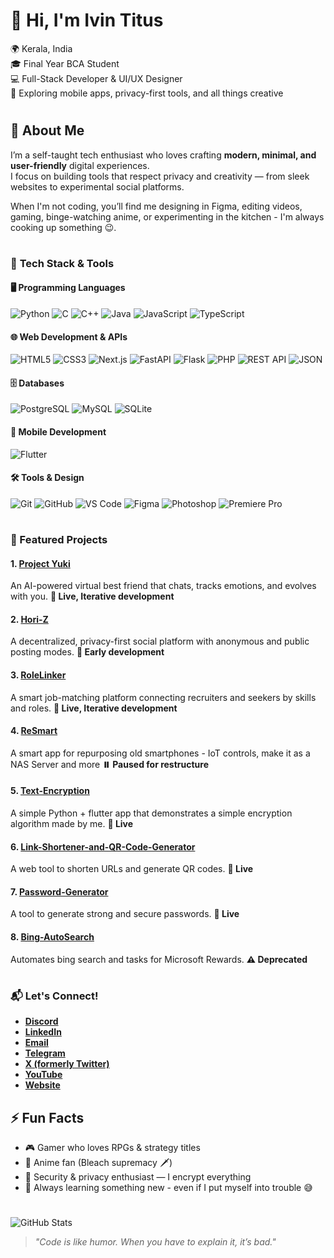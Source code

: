 # **👋 Hi, I'm Ivin Titus**  

🌍 Kerala, India  
🎓 Final Year BCA Student  
💻 Full-Stack Developer & UI/UX Designer  
📱 Exploring mobile apps, privacy-first tools, and all things creative  

#

## 🌟 About Me
I’m a self-taught tech enthusiast who loves crafting **modern, minimal, and user-friendly** digital experiences.  
I focus on building tools that respect privacy and creativity — from sleek websites to experimental social platforms.

When I'm not coding, you’ll find me designing in Figma, editing videos, gaming, binge-watching anime, or experimenting in the kitchen - I'm always cooking up something 😉.

#

### 🚀 **Tech Stack & Tools**

#### 🖥 **Programming Languages**
![Python](https://img.shields.io/badge/-Python-3776AB?style=flat&logo=python&logoColor=white) ![C](https://img.shields.io/badge/-C-A8B9CC?style=flat&logo=c&logoColor=white) ![C++](https://img.shields.io/badge/-C%2B%2B-00599C?style=flat&logo=c%2B%2B&logoColor=white) ![Java](https://img.shields.io/badge/-Java-007396?style=flat&logo=openjdk&logoColor=white) ![JavaScript](https://img.shields.io/badge/-JavaScript-F7DF1E?style=flat&logo=javascript&logoColor=black) ![TypeScript](https://img.shields.io/badge/-TypeScript-3178C6?style=flat&logo=typescript&logoColor=white)

#### 🌐 **Web Development & APIs**
![HTML5](https://img.shields.io/badge/-HTML5-E34F26?style=flat&logo=html5&logoColor=white) ![CSS3](https://img.shields.io/badge/-CSS3-1572B6?style=flat&logo=css3&logoColor=white) ![Next.js](https://img.shields.io/badge/-Next.js-000000?style=flat&logo=nextdotjs&logoColor=white) ![FastAPI](https://img.shields.io/badge/-FastAPI-009688?style=flat&logo=fastapi&logoColor=white) ![Flask](https://img.shields.io/badge/-Flask-000000?style=flat&logo=flask&logoColor=white) ![PHP](https://img.shields.io/badge/-PHP-777BB4?style=flat&logo=php&logoColor=white) ![REST API](https://img.shields.io/badge/-REST%20API-005571?style=flat&logo=api&logoColor=white) ![JSON](https://img.shields.io/badge/-JSON-000000?style=flat&logo=json&logoColor=white)

#### 🗄 **Databases**
![PostgreSQL](https://img.shields.io/badge/-PostgreSQL-336791?style=flat&logo=postgresql&logoColor=white) ![MySQL](https://img.shields.io/badge/-MySQL-4479A1?style=flat&logo=mysql&logoColor=white) ![SQLite](https://img.shields.io/badge/-SQLite-003B57?style=flat&logo=sqlite&logoColor=white)

#### 📱 **Mobile Development**
![Flutter](https://img.shields.io/badge/-Flutter-02569B?style=flat&logo=flutter&logoColor=white)

#### 🛠 **Tools & Design**
![Git](https://img.shields.io/badge/-Git-F05032?style=flat&logo=git&logoColor=white) ![GitHub](https://img.shields.io/badge/-GitHub-181717?style=flat&logo=github&logoColor=white) ![VS Code](https://img.shields.io/badge/-VS%20Code-007ACC?style=flat&logo=visualstudiocode&logoColor=white) ![Figma](https://img.shields.io/badge/-Figma-F24E1E?style=flat&logo=figma&logoColor=white) ![Photoshop](https://img.shields.io/badge/-Photoshop-31A8FF?style=flat&logo=adobephotoshop&logoColor=white) ![Premiere Pro](https://img.shields.io/badge/-Premiere%20Pro-9999FF?style=flat&logo=adobepremierepro&logoColor=white)

#

### **📂 Featured Projects**  
#### 1. [Project Yuki](https://yuki.ivin.site/) 
An AI-powered virtual best friend that chats, tracks emotions, and evolves with you. **🚀 Live, Iterative development**

#### 2. [Hori-Z](https://horiz.ivin.site/)
A decentralized, privacy-first social platform with anonymous and public posting modes. **🔧 Early development**

#### 3. [RoleLinker](https://rolelinker.ivin.site/)
A smart job-matching platform connecting recruiters and seekers by skills and roles. **🚀 Live, Iterative development**

#### 4. [ReSmart](https://github.com/ivin-titus/ReSmart)  
A smart app for repurposing old smartphones - IoT controls, make it as a NAS Server and more **⏸️ Paused for restructure**

#### 5. [Text-Encryption](https://github.com/ivin-titus/Text-Encryption)
A simple Python + flutter app that demonstrates a simple encryption algorithm made by me. **🚀 Live**

#### 6. [Link-Shortener-and-QR-Code-Generator](https://github.com/ivin-titus/Link-Shortener-and-QR-Code-Generator)  
A web tool to shorten URLs and generate QR codes. **🚀 Live**

#### 7. [Password-Generator](https://github.com/ivin-titus/password-generator) 
A tool to generate strong and secure passwords. **🚀 Live**

#### 8. [Bing-AutoSearch](https://github.com/ivin-titus/bing-autosearch) 
Automates bing search and tasks for Microsoft Rewards.  **⚠️ Deprecated**

#

### **📬 Let's Connect!**  

- **[Discord](https://discordapp.com/users/887217817131286549)**  
- **[LinkedIn](https://in.linkedin.com/in/ivintitus)**  
- **[Email](mailto:ivintitus@hotmail.com)** 
- **[Telegram](http://t.me/Ivin_Techz)**  
- **[X (formerly Twitter)](https://twitter.com/ivin_titus_)**  
- **[YouTube](https://www.youtube.com/@Ivin_Techz)**
- **[Website](https://ivin.site/)**

## ⚡ Fun Facts
- 🎮 Gamer who loves RPGs & strategy titles  
- 🎥 Anime fan (Bleach supremacy 🗡️)  
- 🔐 Security & privacy enthusiast — I encrypt everything 
- 🌱 Always learning something new - even if I put myself into trouble 😅

#

![GitHub Stats](https://github-readme-stats.vercel.app/api?username=ivin-titus&show_icons=true&count_private=true&theme=radical)  

> _"Code is like humor. When you have to explain it, it’s bad."_  
